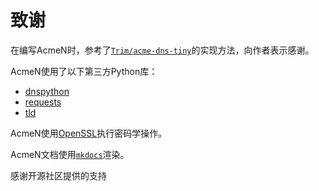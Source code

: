 # 致谢

在编写AcmeN时，参考了[`Trim/acme-dns-tiny`](https://github.com/Trim/acme-dns-tiny/)的实现方法，向作者表示感谢。

AcmeN使用了以下第三方Python库：

- [dnspython](https://www.dnspython.org/)
- [requests](https://github.com/psf/requests)
- [tld](https://github.com/barseghyanartur/tld)

AcmeN使用[OpenSSL](https://openssl.org/)执行密码学操作。

AcmeN文档使用[`mkdocs`](https://www.mkdocs.org)渲染。

感谢开源社区提供的支持
